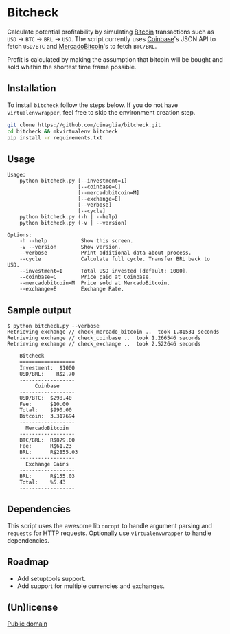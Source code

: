 # Bitcheck

Calculate potential profitability by simulating [Bitcoin](http://www.bitcoin.org) transactions such as `USD` → `BTC` → `BRL` → `USD`. The script currently uses [Coinbase](https://www.coinbase.com)'s JSON API to fetch ```USD/BTC``` and [MercadoBitcoin](https://www.mercadobitcoin.com.br)'s to fetch ```BTC/BRL```.

Profit is calculated by making the assumption that bitcoin will be bought and sold whithin the shortest time frame possible.


Installation
-------
To install `bitcheck` follow the steps below. If you do not have `virtualenvwrapper`,
feel free to skip the environment creation step.
```bash
git clone https://github.com/cinaglia/bitcheck.git
cd bitcheck && mkvirtualenv bitcheck
pip install -r requirements.txt
```

Usage
-------
```
Usage:
    python bitcheck.py [--investment=I]
                       [--coinbase=C]
                       [--mercadobitcoin=M]
                       [--exchange=E]
                       [--verbose]
                       [--cycle]
    python bitcheck.py (-h | --help)
    python bitcheck.py (-v | --version)

Options:
    -h --help           Show this screen.
    -v --version        Show version.
    --verbose           Print additional data about process.
    --cycle             Calculate full cycle. Transfer BRL back to USD.
    --investment=I      Total USD invested [default: 1000].
    --coinbase=C        Price paid at Coinbase.
    --mercadobitcoin=M  Price sold at MercadoBitcoin.
    --exchange=E        Exchange Rate.
```

Sample output
-------
```
$ python bitcheck.py --verbose
Retrieving exchange // check_mercado_bitcoin ..  took 1.81531 seconds
Retrieving exchange // check_coinbase ..  took 1.266546 seconds
Retrieving exchange // check_exchange ..  took 2.522646 seconds

    Bitcheck
    ==================
    Investment:  $1000
    USD/BRL:    R$2.70
    ------------------
         Coinbase
    ------------------
    USD/BTC:  $298.40
    Fee:      $10.00
    Total:    $990.00
    Bitcoin:  3.317694
    ------------------
      MercadoBitcoin
    ------------------
    BTC/BRL:  R$879.00
    Fee:      R$61.23
    BRL:      R$2855.03
    ------------------
      Exchange Gains
    ------------------
    BRL:      R$155.03
    Total:    %5.43
    ------------------

```

Dependencies
-------
This script uses the awesome lib `docopt` to handle argument parsing and `requests`
for HTTP requests. Optionally use `virtualenvwrapper` to handle dependencies.

Roadmap
-------
* Add setuptools support.
* Add support for multiple currencies and exchanges.


(Un)license
-------
[Public domain](LICENSE)